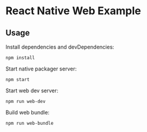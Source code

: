 # React Native Web Example

## Usage
Install dependencies and devDependencies:
```
npm install
```

Start native packager server:
```
npm start
```

Start web dev server:
```
npm run web-dev
```

Build web bundle:
```
npm run web-bundle
```
